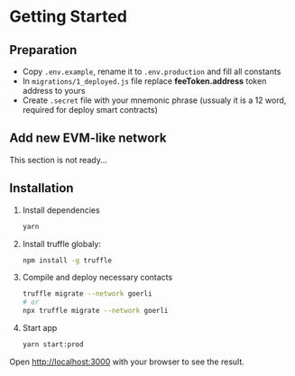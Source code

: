 # Getting Started

## Preparation

- Copy `.env.example`, rename it to `.env.production` and fill all constants
- In `migrations/1_deployed.js` file replace **feeToken.address** token address to yours
- Create `.secret` file with your mnemonic phrase (ussualy it is a 12 word, required for deploy smart contracts)

## Add new EVM-like network

This section is not ready...

## Installation

1. Install dependencies

    ```bash
    yarn
    ```

2. Install truffle globaly:

    ```bash
    npm install -g truffle
    ```

3. Compile and deploy necessary contacts

    ```bash
    truffle migrate --network goerli
    # or
    npx truffle migrate --network goerli
    ```

4. Start app

    ```bash
    yarn start:prod
    ```

Open [http://localhost:3000](http://localhost:3000) with your browser to see the result.